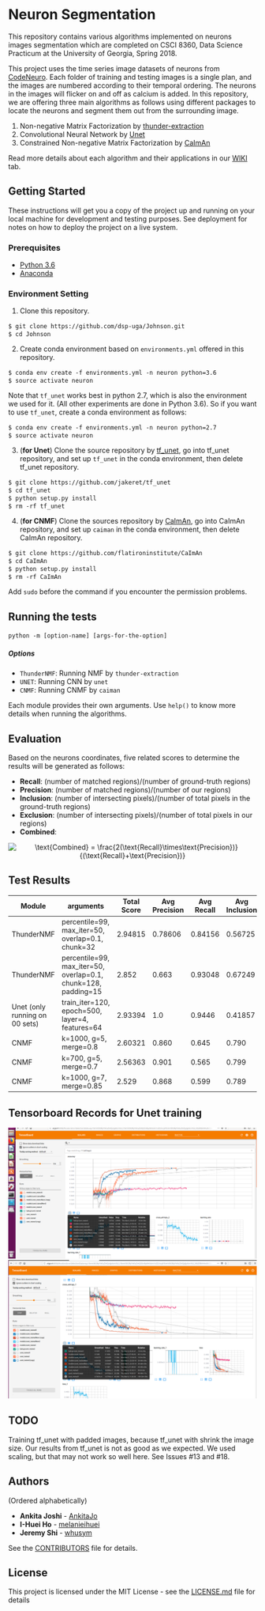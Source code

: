 # Neuron Segmentation

This repository contains various algorithms implemented on neurons images segmentation which are completed on CSCI 8360, Data Science Practicum at the University of Georgia, Spring 2018.

This project uses the time series image datasets of neurons from [CodeNeuro](http://neurofinder.codeneuro.org/). Each folder of training and testing images is a single plan, and the images are numbered according to their temporal ordering. The neurons in the images will flicker on and off as calcium is added. In this repository, we are offering three main algorithms as follows using different packages to locate the neurons and segment them out from the surrounding image.

1. Non-negative Matrix Factorization by [thunder-extraction](https://github.com/thunder-project/thunder-extraction)
2. Convolutional Neural Network by [Unet](https://github.com/jakeret/tf_unet)
3. Constrained Non-negative Matrix Factorization by [CaImAn](https://github.com/flatironinstitute/CaImAn)

Read more details about each algorithm and their applications in our [WIKI](https://github.com/dsp-uga/Johnson/wiki) tab.

## Getting Started

These instructions will get you a copy of the project up and running on your local machine for development and testing purposes. See deployment for notes on how to deploy the project on a live system.

### Prerequisites

- [Python 3.6](https://www.python.org/downloads/release/python-360/)
- [Anaconda](https://www.anaconda.com/)

### Environment Setting

1. Clone this repository.
```
$ git clone https://github.com/dsp-uga/Johnson.git
$ cd Johnson
```

2. Create conda environment based on `environments.yml` offered in this repository. 
```
$ conda env create -f environments.yml -n neuron python=3.6
$ source activate neuron
```
Note that `tf_unet` works best in python 2.7, which is also the environment we used for it. (All other experiments are done in Python 3.6). So if you want to use `tf_unet`, create a conda environment as follows:
```
$ conda env create -f environments.yml -n neuron python=2.7
$ source activate neuron
```

3. (**for Unet**)
Clone the source repository by [tf_unet](https://github.com/jakeret/tf_unet), go into tf_unet repository, and set up `tf_unet` in the conda environment, then delete tf_unet repository.
```
$ git clone https://github.com/jakeret/tf_unet
$ cd tf_unet
$ python setup.py install
$ rm -rf tf_unet
```

4. (**for CNMF**)
Clone the sources repository by [CaImAn](https://github.com/flatironinstitute/CaImAn), go into CaImAn repository, and set up `caiman` in the conda environment, then delete CaImAn repository.
```
$ git clone https://github.com/flatironinstitute/CaImAn
$ cd CaImAn
$ python setup.py install
$ rm -rf CaImAn
```
Add `sudo` before the command if you encounter the permission problems.


## Running the tests

```
python -m [option-name] [args-for-the-option]
```

##### Options
  - `ThunderNMF`: Running NMF by `thunder-extraction`
  - `UNET`: Running CNN by `unet`
  - `CNMF`: Running CNMF by `caiman`

Each module provides their own arguments. Use `help()` to know more details when running the algorithms.

## Evaluation

Based on the neurons coordinates, five related scores to determine the results will be generated as follows:

- **Recall**: (number of matched regions)/(number of ground-truth regions)
- **Precision**:  (number of matched regions)/(number of our regions)
- **Inclusion**: (number of intersecting pixels)/(number of total pixels in the ground-truth regions)
- **Exclusion**: (number of intersecting pixels)/(number of total pixels in our regions)
- **Combined**:
<p align="center">
<img src="https://latex.codecogs.com/gif.latex?\text{Combined}&space;=&space;\frac{2(\text{Recall}\times\text{Precision})}{(\text{Recall}&plus;\text{Precision})}" title="\text{Combined} = \frac{2(\text{Recall}\times\text{Precision})}{(\text{Recall}+\text{Precision})}" />
</p>

## Test Results

| Module   | arguments             | Total Score | Avg Precision | Avg Recall | Avg Inclusion | Avg Exclusion |
|----------|-----------------------|-------------|---------------|------------|---------------|---------------|
|ThunderNMF|percentile=99, max_iter=50, overlap=0.1, chunk=32 | 2.94815 | 0.78606 | 0.84156 | 0.56725 | 0.75328 |
|ThunderNMF|percentile=99, max_iter=50, overlap=0.1, chunk=128, padding=15 |  2.852 | 0.663 | 0.93048 | 0.67249 | 0.58641  |
|Unet (only running on 00 sets) | train_iter=120, epoch=500, layer=4, features=64 | 2.93394 | 1.0 | 0.9446 | 0.41857 | 0.57077 |
|CNMF      |k=1000, g=5, merge=0.8 | 2.60321	    | 0.860      | 0.645    | 0.790	     | 0.309      |
|CNMF      |k=700, g=5, merge=0.7  | 2.56363	    | 0.901       |	0.565     | 0.799	     | 0.298     |
|CNMF      |k=1000, g=7, merge=0.85| 2.529	    | 0.868      | 0.599	   | 0.789     | 0.273     |

## Tensorboard Records for Unet training 
![accuracy](UNET/accuracy_graph.png)
![loss](UNET/loss_graph.png)

## TODO
Training tf_unet with padded images, because tf_unet with shrink the image size. Our results from tf_unet is not as good as we expected. We used scaling, but that may not work so well here. See Issues #13 and #18.

## Authors
(Ordered alphabetically)

- **Ankita Joshi** - [AnkitaJo](https://github.com/AnkitaJo)
- **I-Huei Ho** - [melanieihuei](https://github.com/melanieihuei)
- **Jeremy Shi** - [whusym](https://github.com/whusym)

See the [CONTRIBUTORS](CONTRIBUTORS.md) file for details.

## License
This project is licensed under the MIT License - see the [LICENSE.md](LICENSE.md) file for details
